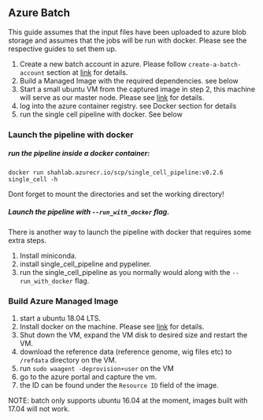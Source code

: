 
## Azure Batch
This guide assumes that the input files have been uploaded to azure blob storage and assumes that the jobs will be run with docker. Please see the respective guides to set them up.
1. Create a new batch account in azure. Please follow `create-a-batch-account` section at [link](https://docs.microsoft.com/en-us/azure/batch/quick-create-portal#create-a-batch-account) for details.
2. Build a Managed Image with the required dependencies. see below
3. Start a small ubuntu VM from the captured image in step 2, this machine will serve as our master node. Please see [link](https://docs.microsoft.com/en-us/azure/virtual-machines/windows/create-vm-generalized-managed) for details.
4. log into the azure container registry. see Docker section for details
5. run the single cell pipeline with docker. See below


### Launch the pipeline with docker
##### run the pipeline inside a docker container:
```
docker run shahlab.azurecr.io/scp/single_cell_pipeline:v0.2.6 single_cell -h
```
Dont forget to mount the directories and set the working directory!
##### Launch the pipeline with `--run_with_docker` flag.
There is another way to launch the pipeline with docker that requires some extra steps. 
1. Install miniconda.
2. install single_cell_pipeline and pypeliner.
3. run the single_cell_pipeline as you normally would along with the `--run_with_docker` flag.

### Build Azure Managed Image

1. start a ubuntu 18.04 LTS.
2. Install docker on the machine. Please see [link](https://docs.docker.com/install/linux/docker-ce/ubuntu/) for details.
3. Shut down the VM, expand the VM disk to desired size and restart the VM.
4. download the reference data (reference genome, wig files etc) to `/refdata` directory on the VM.
5. run ```sudo waagent -deprovision+user``` on the VM
6. go to the azure portal and capture the vm. 
7. the ID can be found under the ```Resource ID``` field of the image.

NOTE: batch only supports ubuntu 16.04 at the moment, images built with 17.04 will not work.

